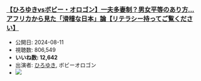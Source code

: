 ### [【ひろゆきvsボビー・オロゴン】一夫多妻制？男女平等のあり方…アフリカから見た「滑稽な日本」論【リテラシー持ってご覧ください】](https://www.youtube.com/watch?v=wL9l_wH2yk4)
-   公開日: 2024-08-11
-   視聴数: 806,549
-   **いいね数: 12,642**
-   出演者: [ひろゆき](/rehacq_fan/people/ひろゆき "wikilink"), ボビーオロゴン
- [![](https://img.youtube.com/vi/wL9l_wH2yk4/hqdefault.jpg)](https://www.youtube.com/watch?v=wL9l_wH2yk4)
